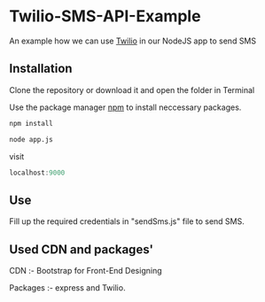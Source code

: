 # Twilio-SMS-API-Example

An example how we can use [Twilio](https://www.twilio.com) in our NodeJS app to send SMS 

## Installation
Clone the repository or download it and open the folder in Terminal

Use the package manager [npm](https://www.npmjs.com/) to install neccessary packages.

```bash
npm install
```
```bash
node app.js
```
visit 

```javascript
localhost:9000

```



## Use

Fill up the required credentials in "sendSms.js" file to send SMS.

## Used CDN and packages'

CDN :- Bootstrap for Front-End Designing

Packages :- express and Twilio.